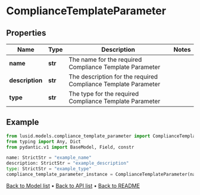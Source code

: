 # ComplianceTemplateParameter

## Properties
Name | Type | Description | Notes
------------ | ------------- | ------------- | -------------
**name** | **str** | The name for the required Compliance Template Parameter | 
**description** | **str** | The description for the required Compliance Template Parameter | 
**type** | **str** | The type for the required Compliance Template Parameter | 
## Example

```python
from lusid.models.compliance_template_parameter import ComplianceTemplateParameter
from typing import Any, Dict
from pydantic.v1 import BaseModel, Field, constr

name: StrictStr = "example_name"
description: StrictStr = "example_description"
type: StrictStr = "example_type"
compliance_template_parameter_instance = ComplianceTemplateParameter(name=name, description=description, type=type)

```

[Back to Model list](../README.md#documentation-for-models) &#8226; [Back to API list](../README.md#documentation-for-api-endpoints) &#8226; [Back to README](../README.md)

